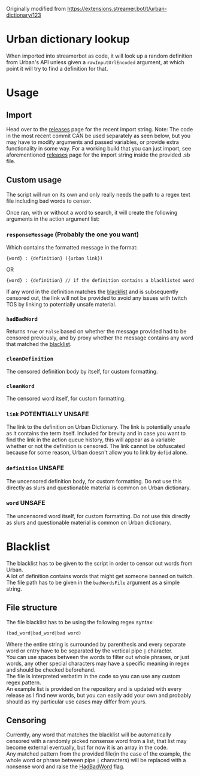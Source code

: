 Originally modified from https://extensions.streamer.bot/t/urban-dictionary/123
# Urban dictionary lookup
When imported into streamerbot as code, it will look up a random definition from Urban's API unless given a `rawInputUrlEncoded` argument, at which point it will try to find a definition for that.

# Usage

## Import

Head over to the [releases](https://github.com/razvii22/Urban-dictionary-lookup/releases) page for the recent import string.
Note: The code in the most recent commit CAN be used separately as seen below, but you may have to modify arguments and passed variables, or provide extra functionality in some way.
For a working build that you can just import, see aforementioned [releases](https://github.com/razvii22/Urban-dictionary-lookup/releases) page for the import string inside the provided .sb file.

## Custom usage

The script will run on its own and only really needs the path to a regex text file including bad words to censor.

Once ran, with or without a word to search, it will create the following arguments in the action argument list:

### `responseMessage` (Probably the one you want)

Which contains the formatted message in the format:
```
{word} : {definition} ({urban link})
```
OR
```
{word} : {definition} // if the definition contains a blacklisted word
```
If any word in the definition matches the [blacklist](#blacklist) and is subsequently censored out, the link will not be provided to avoid any issues with twitch TOS by linking to potentially unsafe material.

### `hadBadWord`
Returns `True` or `False` based on whether the message provided had to be censored previously, and by proxy whether the message contains any word that matched the [blacklist](#blacklist).

### `cleanDefinition`
The censored definition body by itself, for custom formatting.

### `cleanWord`
The censored word itself, for custom formatting.

### `link` POTENTIALLY UNSAFE
The link to the definition on Urban Dictionary.
The link is potentially unsafe as it contains the term itself.
Included for brevity and in case you want to find the link in the action queue history, this will appear as a variable whether or not the definition is censored.
The link cannot be obfuscated because for some reason, Urban doesn't allow you to link by `defid` alone.

### `definition` UNSAFE
The uncensored definition body, for custom formatting.
Do not use this directly as slurs and questionable material is common on Urban dictionary.

### `word` UNSAFE
The uncensored word itself, for custom formatting.
Do not use this directly as slurs and questionable material is common on Urban dictionary.

# Blacklist

The blacklist has to be given to the script in order to censor out words from Urban.  
A lot of definition contains words that might get someone banned on twitch.  
The file path has to be given in the `badWordsFile` argument as a simple string.  

## File structure

The file blacklist has to be using the following regex syntax:

```
(bad_word|bad_word|bad word)
```
Where the entire string is surrounded by parenthesis and every separate word or entry have to be separated by the vertical pipe `|` character.  
You can use spaces between the words to filter out whole phrases, or just words, any other special characters may have a specific meaning in regex and should be checked beforehand.  
The file is interpreted verbatim in the code so you can use any custom regex pattern.  
An example list is provided on the repository and is updated with every release as I find new words, but you can easily add your own and probably should as my particular use cases may differ from yours.  

## Censoring

Currently, any word that matches the blacklist will be automatically censored with a randomly picked nonsense word from a list, that list may become external eventually, but for now it is an array in the code.  
Any matched pattern from the provided file(in the case of the example, the whole word or phrase between pipe `|` characters) will be replaced with a nonsense word and raise the [HadBadWord](#HadBadWord) flag.  
